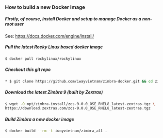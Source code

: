 ### How to build a new Docker image
##### Firstly, of course, install Docker and setup to manage Docker as a non-root user
See: https://docs.docker.com/engine/install/

##### Pull the latest Rocky Linux based docker image
```bash
$ docker pull rockylinux/rockylinux
```
##### Checkout this git repo
```bash
* $ git clone https://github.com/iwayvietnam/zimbra-docker.git && cd zimbra-docker/zimbra_all
```
##### Download the latest Zimbra 9 (built by Zextras)
```bash
$ wget -O opt/zimbra-install/zcs-9.0.0_OSE_RHEL8_latest-zextras.tgz \
https://download.zextras.com/zcs-9.0.0_OSE_RHEL8_latest-zextras.tgz
```
##### Build Zimbra a new docker image
```bash
$ docker build --rm -t iwayvietnam/zimbra_all .
```
